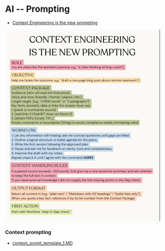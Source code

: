 AI -- Prompting
===============


* [Context Engineering is the new prompting](https://www.linkedin.com/posts/owais-shaikh-9175a8204_prompting-is-old-news-context-engineering-activity-7347940934111653888-PDnc/?utm_source=social_share_send&utm_medium=android_app&rcm=ACoAABLxp64BO1zM82344FGDNCJn6S5uMpHSu0I&utm_campaign=whatsapp)

![alt text](image.png)


### Context prompting

* [context_promt_template_1.MD](./context_prompting_templates/context_promt_template_1.MD)